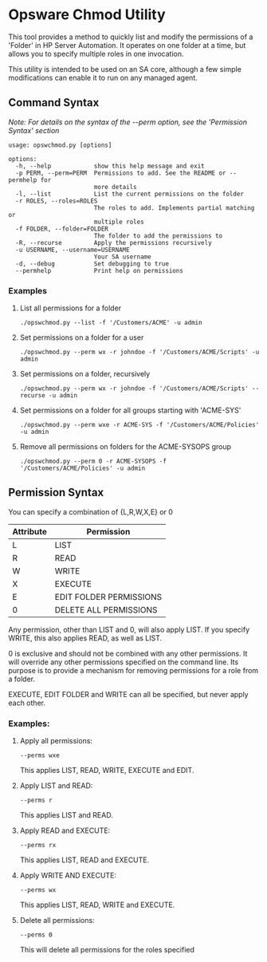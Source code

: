 Opsware Chmod Utility
=====================

This tool provides a method to quickly list and modify the permissions
of a 'Folder' in HP Server Automation.  It operates on one folder at a time,
but allows you to specify multiple roles in one invocation.

This utility is intended to be used on an SA core, although a few
simple modifications can enable it to run on any managed agent.

Command Syntax
---------------------

*Note: For details on the syntax of the --perm option, see the 'Permission
Syntax' section*

```
usage: opswchmod.py [options]

options:
  -h, --help            show this help message and exit
  -p PERM, --perm=PERM  Permissions to add. See the README or --permhelp for
                        more details
  -l, --list            List the current permissions on the folder
  -r ROLES, --roles=ROLES
                        The roles to add. Implements partial matching or
                        multiple roles
  -f FOLDER, --folder=FOLDER
                        The folder to add the permissions to
  -R, --recurse         Apply the permissions recursively
  -u USERNAME, --username=USERNAME
                        Your SA username
  -d, --debug           Set debugging to true
  --permhelp            Print help on permissions
```

### Examples

1. List all permissions for a folder

    `./opswchmod.py --list -f '/Customers/ACME' -u admin`

2. Set permissions on a folder for a user

    `./opswchmod.py --perm wx -r johndoe -f '/Customers/ACME/Scripts' -u admin`

3. Set permissions on a folder, recursively

    `./opswchmod.py --perm wx -r johndoe -f '/Customers/ACME/Scripts' --recurse -u admin`

4. Set permissions on a folder for all groups starting with 'ACME-SYS'

    `./opswchmod.py --perm wxe -r ACME-SYS -f '/Customers/ACME/Policies' -u admin`

5. Remove all permissions on folders for the ACME-SYSOPS group

    `./opswchmod.py --perm 0 -r ACME-SYSOPS -f '/Customers/ACME/Policies' -u admin`


Permission Syntax
---------------------

You can specify a combination of {L,R,W,X,E} or 0

Attribute | Permission              |
----------|-------------------------|
    L     | LIST                    |
    R     | READ                    |
    W     | WRITE                   |
    X     | EXECUTE                 |
    E     | EDIT FOLDER PERMISSIONS | 
    0     | DELETE ALL PERMISSIONS  |

Any permission, other than LIST and 0, will also apply LIST.  If you specify
WRITE, this also applies READ, as well as LIST.

0 is exclusive and should not be combined with any other permissions.  It will
override any other permissions specified on the command line.  Its purpose is
to provide a mechanism for removing permissions for a role from a folder.

EXECUTE, EDIT FOLDER and WRITE can all be specified, but never apply 
each other.

### Examples:

1. Apply all permissions:

    `--perms wxe`

    This applies LIST, READ, WRITE, EXECUTE and EDIT.

2. Apply LIST and READ:
    
    `--perms r`

    This applies LIST and READ.

3. Apply READ and EXECUTE:

    `--perms rx`

    This applies LIST, READ and EXECUTE.

4. Apply WRITE AND EXECUTE:

    `--perms wx`

    This applies LIST, READ, WRITE and EXECUTE.

5. Delete all permissions:

    `--perms 0`

    This will delete all permissions for the roles specified
